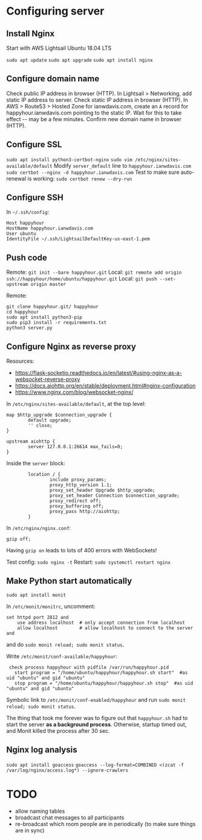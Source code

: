 # Configuring server

## Install Nginx
Start with AWS Lightsail Ubuntu 18.04 LTS

`sudo apt update`
`sudo apt upgrade`
`sudo apt install nginx`

## Configure domain name
Check public IP address in browser (HTTP).
In Lightsail > Networking, add static IP address to server.
Check static IP address in browser (HTTP).
In AWS > Route53 > Hosted Zone for ianwdavis.com,
create an `A` record for happyhour.ianwdavis.com pointing to the static IP.
Wait for this to take effect -- may be a few minutes.
Confirm new domain name in browser (HTTP).

## Configure SSL
`sudo apt install python3-certbot-nginx`
`sudo vim /etc/nginx/sites-available/default`
Modify `server_default` line to `happyhour.ianwdavis.com`
`sudo certbot --nginx -d happyhour.ianwdavis.com`
Test to make sure auto-renewal is working: `sudo certbot renew --dry-run`

## Configure SSH
In `~/.ssh/config`:
```
Host happyhour
HostName happyhour.ianwdavis.com
User ubuntu
IdentityFile ~/.ssh/LightsailDefaultKey-us-east-1.pem
```

## Push code
Remote: `git init --bare happyhour.git`
Local: `git remote add origin ssh://happyhour/home/ubuntu/happyhour.git`
Local: `git push --set-upstream origin master`

Remote:
```
git clone happyhour.git/ happyhour
cd happyhour
sudo apt install python3-pip
sudo pip3 install -r requirements.txt
python3 server.py
```

## Configure Nginx as reverse proxy

Resources:
- https://flask-socketio.readthedocs.io/en/latest/#using-nginx-as-a-websocket-reverse-proxy
- https://docs.aiohttp.org/en/stable/deployment.html#nginx-configuration
- https://www.nginx.com/blog/websocket-nginx/

In `/etc/nginx/sites-available/default`, at the top level:
```
map $http_upgrade $connection_upgrade {
        default upgrade;
        '' close;
}

upstream aiohttp {
        server 127.0.0.1:26614 max_fails=0;
}
```

Inside the `server` block:
```
        location / {
                include proxy_params;
                proxy_http_version 1.1;
                proxy_set_header Upgrade $http_upgrade;
                proxy_set_header Connection $connection_upgrade;
                proxy_redirect off;
                proxy_buffering off;
                proxy_pass http://aiohttp;
        }
```

In `/etc/nginx/nginx.conf`:
```
gzip off;
```

Having `gzip on` leads to lots of 400 errors with WebSockets!

Test config: `sudo nginx -t`
Restart: `sudo systemctl restart nginx`

## Make Python start automatically

`sudo apt install monit`

In `/etc/monit/monitrc`, uncomment:
```
set httpd port 2812 and
    use address localhost  # only accept connection from localhost
    allow localhost        # allow localhost to connect to the server and
```
and do `sudo monit reload; sudo monit status`.

Write `/etc/monit/conf-available/happyhour`:
```
 check process happyhour with pidfile /var/run/happyhour.pid
   start program = "/home/ubuntu/happyhour/happyhour.sh start"  #as uid "ubuntu" and gid "ubuntu"
   stop program = "/home/ubuntu/happyhour/happyhour.sh stop"  #as uid "ubuntu" and gid "ubuntu"
```

Symbolic link to `/etc/monit/conf-enabled/happyhour`
and run `sudo monit reload; sudo monit status`.

The thing that took me forever was to figure out that `happyhour.sh`
had to start the server **as a background process**.
Otherwise, startup timed out, and Monit killed the process after 30 sec.

## Nginx log analysis

`sudo apt install goaccess`
`goaccess --log-format=COMBINED <(zcat -f /var/log/nginx/access.log*) --ignore-crawlers`

# TODO

- allow naming tables
- broadcast chat messages to all participants
- re-broadcast which room people are in periodically (to make sure things are in sync)
